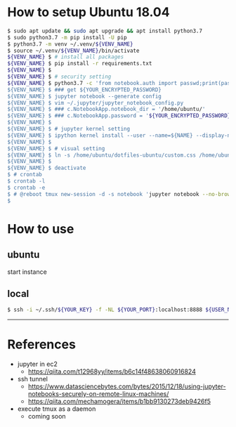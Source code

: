 # How to setup Ubuntu 18.04

```bash
$ sudo apt update && sudo apt upgrade && apt install python3.7
$ sudo python3.7 -m pip install -U pip
$ python3.7 -m venv ~/.venv/${VENV_NAME}
$ source ~/.venv/${VENV_NAME}/bin/activate
${VENV_NAME} $ # install all packages
${VENV_NAME} $ pip install -r requirements.txt
${VENV_NAME} $ 
${VENV_NAME} $ # security setting
${VENV_NAME} $ python3.7 -c 'from notebook.auth import passwd;print(passwd())
${VENV_NAME} $ ### get ${YOUR_ENCRYPTED_PASSWORD}
${VENV_NAME} $ jupyter notebook --generate config
${VENV_NAME} $ vim ~/.jupyter/jupyter_notebook_config.py
${VENV_NAME} $ ### c.NotebookApp.notebook_dir = '/home/ubuntu/'
${VENV_NAME} $ ### c.NotebookApp.password = '${YOUR_ENCRYPTED_PASSWORD}'
${VENV_NAME} $ 
${VENV_NAME} $ # jupyter kernel setting
${VENV_NAME} $ ipython kernel install --user --name=${NAME} --display-name=${DISPLAY_NAME}
${VENV_NAME} $ 
${VENV_NAME} $ # visual setting
${VENV_NAME} $ ln -s /home/ubuntu/dotfiles-ubuntu/custom.css /home/ubuntu/.jupyter/custom.css
${VENV_NAME} $ 
${VENV_NAME} $ deactivate
$ # crontab
$ crontab -l
$ crontab -e
$ # @reboot tmux new-session -d -s notebook 'jupyter notebook --no-browser'
$ 
```

# How to use
## ubuntu 
start instance

## local
```bash
$ ssh -i ~/.ssh/${YOUR_KEY} -f -NL ${YOUR_PORT}:localhost:8888 ${USER_NAME}@${INSTANCE_IP}
```


---
# References
- jupyter in ec2
  - https://qiita.com/t12968yy/items/b6c14f48638060916824
- ssh tunnel
  - https://www.datasciencebytes.com/bytes/2015/12/18/using-jupyter-notebooks-securely-on-remote-linux-machines/
  - https://qiita.com/mechamogera/items/b1bb9130273deb9426f5
- execute tmux as a daemon
  - coming soon
